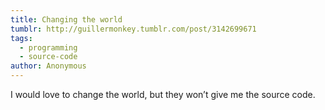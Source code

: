 ```yaml
---
title: Changing the world
tumblr: http://guillermonkey.tumblr.com/post/3142699671
tags:
  - programming
  - source-code
author: Anonymous
---
```


I would love to change the world, but they won’t give me the source code.
